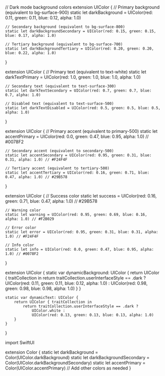 // Dark mode background colors
extension UIColor {
    // Primary background (equivalent to bg-surface-900)
    static let darkBackground = UIColor(red: 0.11, green: 0.11, blue: 0.12, alpha: 1.0)
    
    // Secondary background (equivalent to bg-surface-800)
    static let darkBackgroundSecondary = UIColor(red: 0.15, green: 0.15, blue: 0.17, alpha: 1.0)
    
    // Tertiary background (equivalent to bg-surface-700)
    static let darkBackgroundTertiary = UIColor(red: 0.20, green: 0.20, blue: 0.22, alpha: 1.0)
}

extension UIColor {
    // Primary text (equivalent to text-white)
    static let darkTextPrimary = UIColor(red: 1.0, green: 1.0, blue: 1.0, alpha: 1.0)
    
    // Secondary text (equivalent to text-surface-300)
    static let darkTextSecondary = UIColor(red: 0.7, green: 0.7, blue: 0.7, alpha: 1.0)
    
    // Disabled text (equivalent to text-surface-500)
    static let darkTextDisabled = UIColor(red: 0.5, green: 0.5, blue: 0.5, alpha: 1.0)
}

extension UIColor {
    // Primary accent (equivalent to primary-500)
    static let accentPrimary = UIColor(red: 0.0, green: 0.47, blue: 0.95, alpha: 1.0) // #0078F2
    
    // Secondary accent (equivalent to secondary-500)
    static let accentSecondary = UIColor(red: 0.95, green: 0.31, blue: 0.31, alpha: 1.0) // #F24F4F
    
    // Tertiary accent (equivalent to tertiary-500)
    static let accentTertiary = UIColor(red: 0.16, green: 0.71, blue: 0.47, alpha: 1.0) // #29B578
}

extension UIColor {
    // Success color
    static let success = UIColor(red: 0.16, green: 0.71, blue: 0.47, alpha: 1.0) // #29B578
    
    // Warning color
    static let warning = UIColor(red: 0.95, green: 0.69, blue: 0.16, alpha: 1.0) // #F2B029
    
    // Error color
    static let error = UIColor(red: 0.95, green: 0.31, blue: 0.31, alpha: 1.0) // #F24F4F
    
    // Info color
    static let info = UIColor(red: 0.0, green: 0.47, blue: 0.95, alpha: 1.0) // #0078F2
}


extension UIColor {
    static var dynamicBackground: UIColor {
        return UIColor { traitCollection in
            return traitCollection.userInterfaceStyle == .dark ? 
                UIColor(red: 0.11, green: 0.11, blue: 0.12, alpha: 1.0) : 
                UIColor(red: 0.98, green: 0.98, blue: 0.98, alpha: 1.0)
        }
    }
    
    static var dynamicText: UIColor {
        return UIColor { traitCollection in
            return traitCollection.userInterfaceStyle == .dark ? 
                UIColor.white : 
                UIColor(red: 0.13, green: 0.13, blue: 0.13, alpha: 1.0)
        }
    }
}

import SwiftUI

extension Color {
    static let darkBackground = Color(UIColor.darkBackground)
    static let darkBackgroundSecondary = Color(UIColor.darkBackgroundSecondary)
    static let accentPrimary = Color(UIColor.accentPrimary)
    // Add other colors as needed
}